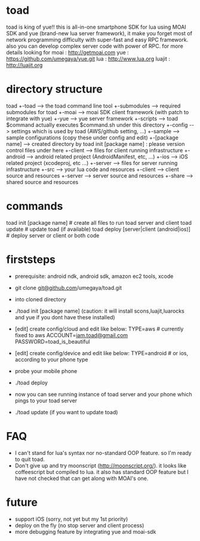 toad
====

toad is king of yue!! this is all-in-one smartphone SDK for lua using MOAI SDK and yue (brand-new lua server framework), it make you forget most of network programming difficulty with super-fast and easy RPC framework. also you can develop complex server code with power of RPC.
for more details looking for
moai : http://getmoai.com
yue : https://github.com/umegaya/yue.git
lua : http://www.lua.org
luajit : http://luajit.org

directory structure
===================
toad
 +-toad			--> the toad command line tool
 +-submodules           --> required submodules for toad
    +-moai              --> moai SDK client framework (with patch to integrate with yue)
    +-yue               --> yue server framework
 +-scripts              --> toad $command actually executes $command.sh under this directory
 +-config		--> settings which is used by toad (AWS/github setting, ...)
    +-sample		--> sample configurations (copy these under config and edit)
 +-[package name]       --> created directory by toad init [package name] : please version control files under here
    +-client            --> files for client running infrastructure
       +-android        --> android related project (AndroidManifest, etc, ...) 
       +-ios            --> iOS related project (xcodeproj, etc ...)
    +-server            --> files for server running infrastructure
    +-src               --> your lua code and resources
       +-client		--> client source and resources
       +-server		--> server source and resources
       +-share		--> shared source and resources

commands
========

toad init [package name]			# create all files to run toad server and client
toad update 					# update toad (if available)
toad deploy [server|client (android|ios)]	# deploy server or client or both code

firststeps
==========

- prerequisite: android ndk, android sdk, amazon ec2 tools, xcode

- git clone git@github.com/umegaya/toad.git
- into cloned directory
- ./toad init [package name] (caution: it will install scons,luajit,luarocks and yue if you dont have these installed)
- [edit] create config/cloud and edit like below:
	TYPE=aws # currently fixed to aws
	ACCOUNT=iam.toad@gmail.com
	PASSWORD=toad_is_beautiful
- [edit] create config/device and edit like below:
	TYPE=android # or ios, according to your phone type
- probe your mobile phone
- ./toad deploy
- now you can see running instance of toad server and your phone which pings to your toad server
- ./toad update (if you want to update toad)

FAQ
===
- I can't stand for lua's syntax nor no-standard OOP feature. so I'm ready to quit toad.
 - Don't give up and try moonscript (http://moonscript.org/). it looks like coffeescript but compiled to lua. it also has standard OOP feature but I have not checked that can get along with MOAI's one.

future
======
- support iOS (sorry, not yet but my 1st priority)
- deploy on the fly (no stop server and client process)
- more debugging feature by integrating yue and moai-sdk

